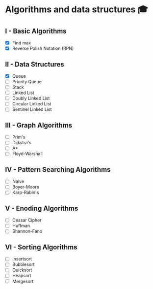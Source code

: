 # Algorithms and data structures 🎓
## I - Basic Algorithms
- [x] Find max
- [x] Reverse Polish Notation (RPN)
## II - Data Structures
- [x] Queue
- [ ] Priority Queue
- [ ] Stack
- [ ] Linked List
- [ ] Doubly Linked List
- [ ] Circular Linked List
- [ ] Sentinel Linked List
## III - Graph Algorithms
- [ ] Prim's 
- [ ] Dijkstra's 
- [ ] A* 
- [ ] Floyd-Warshall
## IV - Pattern Searching Algorithms
- [ ] Naive
- [ ] Boyer-Moore
- [ ] Karp-Rabin's
## V - Enoding Algorithms
- [ ] Ceasar Cipher
- [ ] Huffman 
- [ ] Shannon-Fano
## VI - Sorting Algorithms
- [ ] Insertsort
- [ ] Bubblesort
- [ ] Quicksort
- [ ] Heapsort
- [ ] Mergesort